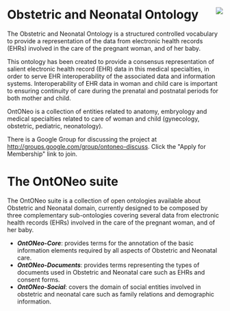 # Obstetric and Neonatal Ontology <img class=wp-image-96 align=right src="https://github.com/ffarinel/Ontoneo/blob/master/ontoneo_transparent.png"/>

The Obstetric and Neonatal Ontology is a structured controlled vocabulary to provide a representation of the data from electronic health records (EHRs) involved in the care of the pregnant woman, and of her baby.

This ontology has been created to provide a consensus representation of salient electronic health record (EHR) data in this medical specialties, in order to serve EHR interoperability of the associated data and information systems. Interoperability of EHR data in woman and child care is important to ensuring continuity of care during the prenatal and postnatal periods for both mother and child.

OntONeo  is a collection of entities related to anatomy, embryology and medical specialties related to care of woman and child (gynecology, obstetric, pediatric, neonatology).

There is a Google Group for discussing the project at http://groups.google.com/group/ontoneo-discuss. Click the "Apply for Membership" link to join.

# The OntONeo suite

The OntONeo suite is a collection of open ontologies available about Obstetric and Neonatal domain, currently designed to be composed by three complementary sub-ontologies covering several data from electronic health records (EHRs) involved in the care of the pregnant woman, and of her baby.
<ul>
<li><em><strong>OntONeo-Core</strong></em>: provides terms for the annotation of the basic information elements required by all aspects of Obstetric and Neonatal care.</li> 
<li><em><strong>OntONeo-Documents</strong></em>: provides terms representing the types of documents used in Obstetric and Neonatal care such as EHRs and consent forms.</li> 
<li><em><strong>OntONeo-Social</strong></em>: covers the domain of social entities involved in obstetric and neonatal care such as family relations and demographic information.</li>
</ul>

